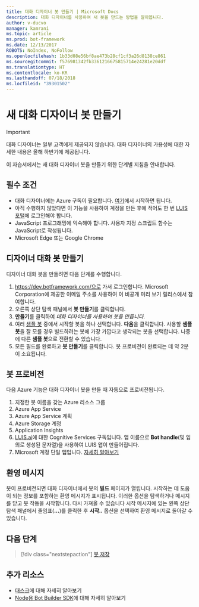 ```yaml
---
title: 대화 디자이너 봇 만들기 | Microsoft Docs
description: 대화 디자이너를 사용하여 새 봇을 만드는 방법을 알아봅니다.
author: v-ducvo
manager: kamrani
ms.topic: article
ms.prod: bot-framework
ms.date: 12/13/2017
ROBOTS: NoIndex, NoFollow
ms.openlocfilehash: 1b33d08e56bf8ae473b28cf1cf3a26d8138ce861
ms.sourcegitcommit: f576981342fb3361216675815714e24281e20ddf
ms.translationtype: HT
ms.contentlocale: ko-KR
ms.lasthandoff: 07/18/2018
ms.locfileid: "39301502"
---
```

# <a name="create-a-new-conversation-designer-bot"></a>새 대화 디자이너 봇 만들기
> [!IMPORTANT]
> 대화 디자이너는 일부 고객에게 제공되지 않습니다. 대화 디자이너의 가용성에 대한 자세한 내용은 올해 하반기에 제공됩니다.

이 자습서에서는 새 대화 디자이너 봇을 만들기 위한 단계별 지침을 안내합니다. 

## <a name="prerequisites"></a>필수 조건

- 대화 디자이너에는 Azure 구독이 필요합니다. <a href="https://azure.microsoft.com/en-us/" target="_blank">여기</a>에서 시작하면 됩니다.
- 아직 수행하지 않았다면 이 기능을 사용하여 계정을 만든 후에 적어도 한 번 [LUIS 포털](https://luis.ai)에 로그인해야 합니다.
- JavaScript 프로그래밍에 익숙해야 합니다. 사용자 지정 스크립트 함수는 JavaScript로 작성됩니다.
- Microsoft Edge 또는 Google Chrome

## <a name="create-a-conversation-designer-bot"></a>디자이너 대화 봇 만들기

디자이너 대화 봇을 만들려면 다음 단계를 수행합니다.
1. https://dev.botframework.com/으로 가서 로그인합니다. Microsoft Corporation에 제공한 이메일 주소를 사용하여 이 비공개 미리 보기 릴리스에서 참여합니다.
2. 오른쪽 상단 탐색 패널에서 **봇 만들기**를 클릭합니다. 
3. **만들기**를 클릭하여 *대화 디자이너를 사용하여 봇을 만듭니다*.
4. 여러 [샘플 봇](conversation-designer-sample-bots.md) 중에서 시작할 봇을 하나 선택합니다. **다음**을 클릭합니다. 사용할 **샘플 봇**을 잘 모를 경우 빌드하려는 봇에 가장 가깝다고 생각되는 봇을 선택합니다. 나중에 다른 **샘플 봇**으로 전환할 수 있습니다.
5. 모든 필드를 완료하고 **봇 만들기**를 클릭합니다. 봇 프로비전이 완료되는 데 약 2분이 소요됩니다. 

## <a name="bot-provisioning"></a>봇 프로비전

다음 Azure 기능은 대화 디자이너 봇을 만들 때 자동으로 프로비전됩니다. 

1. 지정한 봇 이름을 갖는 Azure 리소스 그룹
2. Azure App Service
3. Azure App Service 계획 
4. Azure Storage 계정
5. Application Insights 
6. [LUIS.ai](https://luis.ai)에 대한 Cognitive Services 구독입니다. 앱 이름으로 **Bot handle**(및 임의로 생성된 문자열)을 사용하여 LUIS 앱이 만들어집니다.
7. Microsoft 계정 단일 앱입니다. [자세히 알아보기](https://apps.dev.microsoft.com/#/appList)

## <a name="welcome-message"></a>환영 메시지

봇이 프로비전되면 대화 디자이너에서 봇의 **빌드** 페이지가 열립니다. 시작하는 데 도움이 되는 정보를 포함하는 환영 메시지가 표시됩니다. 이러한 옵션을 탐색하거나 메시지를 닫고 봇 작동을 시작합니다. 다시 가져올 수 있습니다 시작 메시지에 있는 왼쪽 상단 탐색 패널에서 줄임표(**...**)를 클릭한 후 **시작..**  옵션을 선택하여 환영 메시지로 돌아갈 수 있습니다.

## <a name="next-step"></a>다음 단계
> [!div class="nextstepaction"]
> [봇 저장](conversation-designer-save-bot.md)

## <a name="additional-resources"></a>추가 리소스
* [태스크](conversation-designer-tasks.md)에 대해 자세히 알아보기
* [Node용 Bot Builder SDK](../nodejs/index.md)에 대해 자세히 알아보기 
